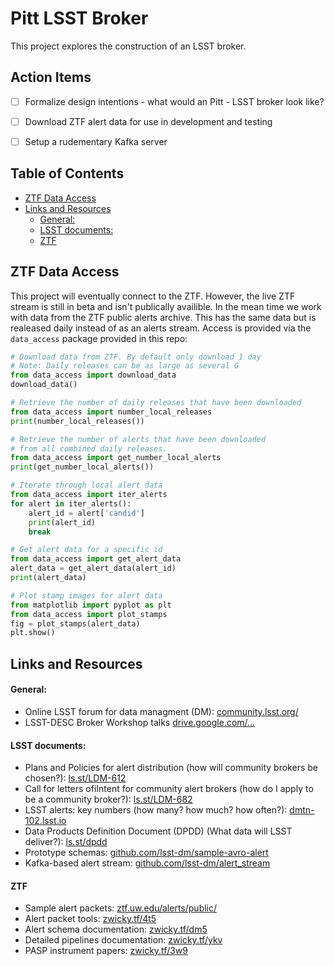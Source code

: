 # Pitt LSST Broker

This project explores the construction of an LSST broker.


## Action Items

- [ ] Formalize design intentions - what would an Pitt - LSST broker look like?
- [ ] Download ZTF alert data for use in development and testing
- [ ] Setup a rudementary Kafka server


## Table of Contents

- [ZTF Data Access](#ztf-data-access)
- [Links and Resources](#links-and-resources)
    + [General:](#general-)
    + [LSST documents:](#lsst-documents-)
    + [ZTF](#ztf)

## ZTF Data Access

This project will eventually connect to the ZTF. However, the live ZTF stream is still in beta and isn't publically availible. In the mean time we work with data from the ZTF public alerts archive. This has the same data but is realeased daily instead of as an alerts stream. Access is provided via the `data_access` package provided in this repo:

```python
# Download data from ZTF. By default only download 1 day
# Note: Daily releases can be as large as several G
from data_access import download_data
download_data()

# Retrieve the number of daily releases that have been downloaded
from data_access import number_local_releases
print(number_local_releases())

# Retrieve the number of alerts that have been downloaded
# from all combined daily releases.
from data_access import get_number_local_alerts
print(get_number_local_alerts())

# Iterate through local alert data
from data_access import iter_alerts
for alert in iter_alerts():
    alert_id = alert['candid']
    print(alert_id)
    break

# Get alert data for a specific id
from data_access import get_alert_data
alert_data = get_alert_data(alert_id)
print(alert_data)

# Plot stamp images for alert data
from matplotlib import pyplot as plt
from data_access import plot_stamps
fig = plot_stamps(alert_data)
plt.show()

```

## Links and Resources

#### General:

- Online LSST forum for data managment (DM): [community.lsst.org/](https://community.lsst.org/)
- LSST-DESC Broker Workshop talks [drive.google.com/...](https://drive.google.com/drive/folders/1sjYXbdwTID3VnzZNAkcjLbjRfpwNaO_n?usp=sharing) 

#### LSST documents:

- Plans and Policies for alert distribution (how will community brokers be chosen?): [ls.st/LDM-612](https://ls.st/LDM-612)
- Call for letters ofiIntent for community alert brokers (how do I apply to be a community broker?): [ls.st/LDM-682](https://ls.st/LDM-682)
- LSST alerts: key numbers (how many? how much? how often?): [dmtn-102.lsst.io](https://dmtn-102.lsst.io)
- Data Products Definition Document (DPDD) (What data will LSST deliver?): [ls.st/dpdd](https://ls.st/dpdd)
- Prototype schemas: [github.com/lsst-dm/sample-avro-alert](https://github.com/lsst-dm/sample-avro-alert)
- Kafka-based alert stream: [github.com/lsst-dm/alert_stream](https://github.com/lsst-dm/alert_stream)

#### ZTF

- Sample alert packets: [ztf.uw.edu/alerts/public/](https://ztf.uw.edu/alerts/public/)
- Alert packet tools: [zwicky.tf/4t5](https://zwicky.tf/4t5)
- Alert schema documentation: [zwicky.tf/dm5](https://zwicky.tf/dm5)
- Detailed pipelines documentation: [zwicky.tf/ykv](https://zwicky.tf/ykv)
- PASP instrument papers: [zwicky.tf/3w9](https://zwicky.tf/3w9)